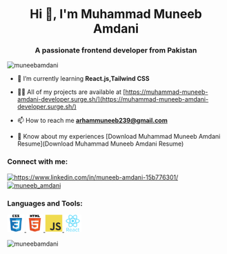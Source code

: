 <h1 align="center">Hi 👋, I'm Muhammad Muneeb Amdani</h1>
<h3 align="center">A passionate frontend developer from Pakistan</h3>

<p align="left"> <img src="https://komarev.com/ghpvc/?username=muneebamdani&label=Profile%20views&color=0e75b6&style=flat" alt="muneebamdani" /> </p>

- 🌱 I’m currently learning **React.js,Tailwind CSS**

- 👨‍💻 All of my projects are available at [https://muhammad-muneeb-amdani-developer.surge.sh/](https://muhammad-muneeb-amdani-developer.surge.sh/)

- 📫 How to reach me **arhammuneeb239@gmail.com**

- 📄 Know about my experiences [Download Muhammad Muneeb Amdani Resume](Download Muhammad Muneeb Amdani Resume)

<h3 align="left">Connect with me:</h3>
<p align="left">
<a href="https://linkedin.com/in/https://www.linkedin.com/in/muneeb-amdani-15b776301/" target="blank"><img align="center" src="https://raw.githubusercontent.com/rahuldkjain/github-profile-readme-generator/master/src/images/icons/Social/linked-in-alt.svg" alt="https://www.linkedin.com/in/muneeb-amdani-15b776301/" height="30" width="40" /></a>
<a href="https://instagram.com/muneeb_amdani" target="blank"><img align="center" src="https://raw.githubusercontent.com/rahuldkjain/github-profile-readme-generator/master/src/images/icons/Social/instagram.svg" alt="muneeb_amdani" height="30" width="40" /></a>
</p>

<h3 align="left">Languages and Tools:</h3>
<p align="left"> <a href="https://www.w3schools.com/css/" target="_blank" rel="noreferrer"> <img src="https://raw.githubusercontent.com/devicons/devicon/master/icons/css3/css3-original-wordmark.svg" alt="css3" width="40" height="40"/> </a> <a href="https://www.w3.org/html/" target="_blank" rel="noreferrer"> <img src="https://raw.githubusercontent.com/devicons/devicon/master/icons/html5/html5-original-wordmark.svg" alt="html5" width="40" height="40"/> </a> <a href="https://developer.mozilla.org/en-US/docs/Web/JavaScript" target="_blank" rel="noreferrer"> <img src="https://raw.githubusercontent.com/devicons/devicon/master/icons/javascript/javascript-original.svg" alt="javascript" width="40" height="40"/> </a> <a href="https://reactjs.org/" target="_blank" rel="noreferrer"> <img src="https://raw.githubusercontent.com/devicons/devicon/master/icons/react/react-original-wordmark.svg" alt="react" width="40" height="40"/> </a> </p>

<p><img align="center" src="https://github-readme-stats.vercel.app/api/top-langs?username=muneebamdani&show_icons=true&locale=en&layout=compact" alt="muneebamdani" /></p>
